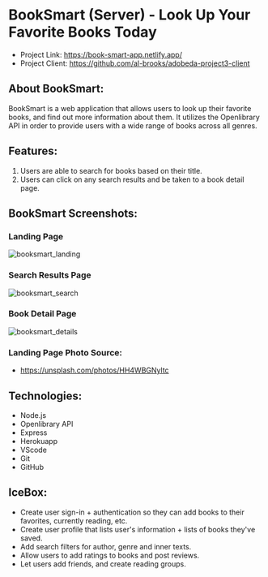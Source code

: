 # BookSmart (Server) - Look Up Your Favorite Books Today

* Project Link: https://book-smart-app.netlify.app/
* Project Client: https://github.com/al-brooks/adobeda-project3-client

## About BookSmart:

BookSmart is a web application that allows users to look up their favorite books, and find out more information about them. It utilizes the Openlibrary API in order to provide users with a wide range of books across all genres.

## Features:

1. Users are able to search for books based on their title.
2. Users can click on any search results and be taken to a book detail page.

## BookSmart Screenshots:

### Landing Page
![booksmart_landing](https://github.com/al-brooks/adobeda-project3-client/assets/47277927/f07053cc-601c-4020-a10c-634777ef8fee)

### Search Results Page
![booksmart_search](https://github.com/al-brooks/adobeda-project3-client/assets/47277927/4f089511-dbd9-44d4-8260-4c8962cc6df8)

### Book Detail Page
![booksmart_details](https://github.com/al-brooks/adobeda-project3-client/assets/47277927/8256a60a-67f6-47d4-b8cf-600848cda660)

### Landing Page Photo Source:
* https://unsplash.com/photos/HH4WBGNyltc

## Technologies:

- Node.js
- Openlibrary API
- Express
- Herokuapp
- VScode
- Git
- GitHub

## IceBox:

- Create user sign-in + authentication so they can add books to their favorites, currently reading, etc.
- Create user profile that lists user's information + lists of books they've saved.
- Add search filters for author, genre and inner texts.
- Allow users to add ratings to books and post reviews.
- Let users add friends, and create reading groups.


